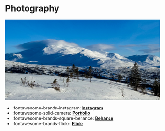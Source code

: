 # Photography

![1708440348380](image/index/1708440348380.png)

<div class="grid cards" markdown>

- :fontawesome-brands-instagram: [__Instagram__](https://instagram.com/vegardhw)
- :fontawesome-solid-camera: [**Portfolio**](https://vegardhw.myportfolio.com)
- :fontawesome-brands-square-behance: [__Behance__](https://behance.net/vegardhw)
- :fontawesome-brands-flickr: [__Flickr__](https://flickr.com/photos/vegardhw/)

</div>
